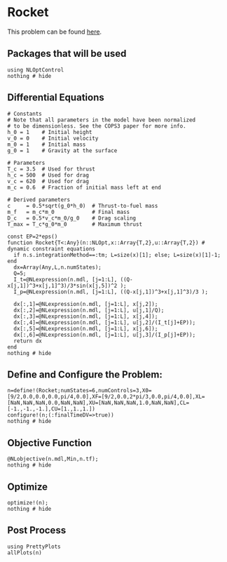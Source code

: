 # Rocket

This problem can be found [here](https://github.com/JuliaOpt/juliaopt-notebooks/blob/master/notebooks/JuMP-Rocket.ipynb).

## Packages that will be used
```@example Rocket
using NLOptControl
nothing # hide
```

## Differential Equations
```@example Rocket
# Constants
# Note that all parameters in the model have been normalized
# to be dimensionless. See the COPS3 paper for more info.
h_0 = 1    # Initial height
v_0 = 0    # Initial velocity
m_0 = 1    # Initial mass
g_0 = 1    # Gravity at the surface

# Parameters
T_c = 3.5  # Used for thrust
h_c = 500  # Used for drag
v_c = 620  # Used for drag
m_c = 0.6  # Fraction of initial mass left at end

# Derived parameters
c     = 0.5*sqrt(g_0*h_0)  # Thrust-to-fuel mass
m_f   = m_c*m_0            # Final mass
D_c   = 0.5*v_c*m_0/g_0    # Drag scaling
T_max = T_c*g_0*m_0        # Maximum thrust

const EP=2*eps()
function Rocket{T<:Any}(n::NLOpt,x::Array{T,2},u::Array{T,2}) # dynamic constraint equations
  if n.s.integrationMethod==:tm; L=size(x)[1]; else; L=size(x)[1]-1; end
  dx=Array(Any,L,n.numStates);
  Q=5;
  I_t=@NLexpression(n.mdl, [j=1:L], ((Q-x[j,1])^3+x[j,1]^3)/3*sin(x[j,5])^2 );
  I_p=@NLexpression(n.mdl, [j=1:L], ((Q-x[j,1])^3+x[j,1]^3)/3 );

  dx[:,1]=@NLexpression(n.mdl, [j=1:L], x[j,2]);
  dx[:,2]=@NLexpression(n.mdl, [j=1:L], u[j,1]/Q);
  dx[:,3]=@NLexpression(n.mdl, [j=1:L], x[j,4]);
  dx[:,4]=@NLexpression(n.mdl, [j=1:L], u[j,2]/(I_t[j]+EP));
  dx[:,5]=@NLexpression(n.mdl, [j=1:L], x[j,6]);
  dx[:,6]=@NLexpression(n.mdl, [j=1:L], u[j,3]/(I_p[j]+EP));
  return dx
end
nothing # hide
```

## Define and Configure the Problem:
```@example Rocket
n=define!(Rocket;numStates=6,numControls=3,X0=[9/2,0.0,0.0,0.0,pi/4,0.0],XF=[9/2,0.0,2*pi/3,0.0,pi/4,0.0],XL=[NaN,NaN,NaN,0.0,NaN,NaN],XU=[NaN,NaN,NaN,1.0,NaN,NaN],CL=[-1.,-1.,-1.],CU=[1.,1.,1.])
configure!(n;(:finalTimeDV=>true))
nothing # hide
```

## Objective Function
```@example Rocket
@NLobjective(n.mdl,Min,n.tf);
nothing # hide
```

## Optimize
```@example Rocket
optimize!(n);
nothing # hide
```

## Post Process
```@example Rocket
using PrettyPlots
allPlots(n)
```
